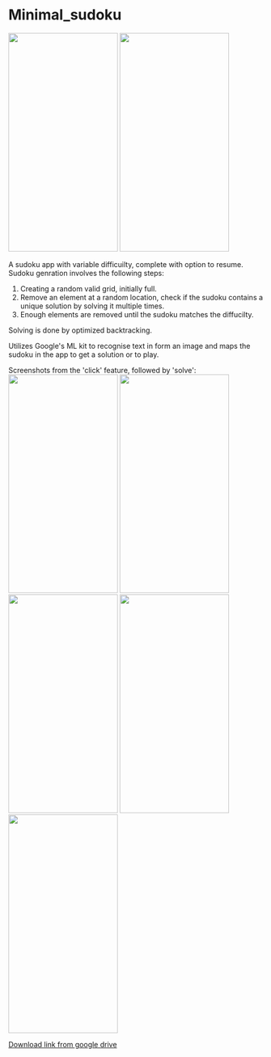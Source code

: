 # Minimal_sudoku
<img width="216" height="432" src="https://i.imgur.com/u5ARt9L.png"> <img width="216" height="432" src="https://i.imgur.com/3PsM7Tf.png">

A sudoku app with variable difficuilty, complete with option to resume.
Sudoku genration involves the following steps:
1. Creating a random valid grid, initially full.
2. Remove an element at a random location, check if the sudoku contains a unique solution by solving it multiple times.
3. Enough elements are removed until the sudoku matches the diffucilty.

Solving is done by optimized backtracking. 

Utilizes Google's ML kit to recognise text in form an image and maps the sudoku in the app to get a solution or to play.

Screenshots from the 'click' feature, followed by 'solve': 
<img width="216" height="432" src="https://i.imgur.com/u3XxkNz.png"> <img width="216" height="432" src="https://i.imgur.com/M4hGyMc.png"> <img  width="216" height="432" src="https://i.imgur.com/pA73Skf.png"> <img  width="216" height="432" src="https://i.imgur.com/DSQUdqQ.png"> <img  width="216" height="432" src="https://i.imgur.com/UwASlB7.png">
 
 


[Download link from google drive](https://drive.google.com/drive/folders/1DqkszwRxXCly_R-lBvfN54sl8mx5ICJC?usp=sharing)
